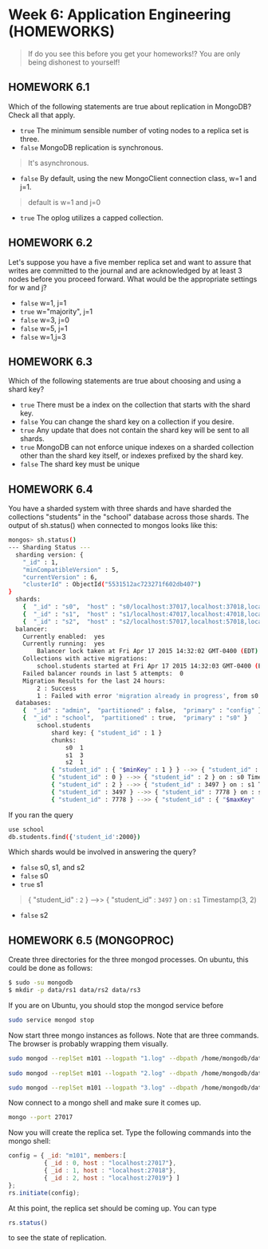 Week 6: Application Engineering (HOMEWORKS)
===========================================


> If do you see this before you get your homeworks!?
> You are only being dishonest to yourself!


## HOMEWORK 6.1

Which of the following statements are true about replication in MongoDB? Check all that apply.

* `true` The minimum sensible number of voting nodes to a replica set is three.
* `false` MongoDB replication is synchronous.
> It's asynchronous.
* `false` By default, using the new MongoClient connection class, w=1 and j=1.
> default is w=1 and j=0
* `true` The oplog utilizes a capped collection.

## HOMEWORK 6.2

Let's suppose you have a five member replica set and want to assure that writes are committed to the journal and are acknowledged by at least 3 nodes before you proceed forward. What would be the appropriate settings for w and j?

* `false` w=1, j=1
* `true` w="majority", j=1
* `false` w=3, j=0
* `false` w=5, j=1
* `false` w=1,j=3

## HOMEWORK 6.3

Which of the following statements are true about choosing and using a shard key?

* `true` There must be a index on the collection that starts with the shard key.
* `false` You can change the shard key on a collection if you desire.
* `true` Any update that does not contain the shard key will be sent to all shards.
* `true` MongoDB can not enforce unique indexes on a sharded collection other than the shard key itself, or indexes prefixed by the shard key.
* `false` The shard key must be unique

## HOMEWORK 6.4

You have a sharded system with three shards and have sharded the collections "students" in the "school" database across those shards. The output of sh.status() when connected to mongos looks like this:

```sh
mongos> sh.status()
--- Sharding Status --- 
  sharding version: {
	"_id" : 1,
	"minCompatibleVersion" : 5,
	"currentVersion" : 6,
	"clusterId" : ObjectId("5531512ac723271f602db407")
}
  shards:
	{  "_id" : "s0",  "host" : "s0/localhost:37017,localhost:37018,localhost:37019" }
	{  "_id" : "s1",  "host" : "s1/localhost:47017,localhost:47018,localhost:47019" }
	{  "_id" : "s2",  "host" : "s2/localhost:57017,localhost:57018,localhost:57019" }
  balancer:
	Currently enabled:  yes
	Currently running:  yes
		Balancer lock taken at Fri Apr 17 2015 14:32:02 GMT-0400 (EDT) by education-iMac-2.local:27017:1429295401:16807:Balancer:1622650073
	Collections with active migrations: 
		school.students started at Fri Apr 17 2015 14:32:03 GMT-0400 (EDT)
	Failed balancer rounds in last 5 attempts:  0
	Migration Results for the last 24 hours: 
		2 : Success
		1 : Failed with error 'migration already in progress', from s0 to s1
  databases:
	{  "_id" : "admin",  "partitioned" : false,  "primary" : "config" }
	{  "_id" : "school",  "partitioned" : true,  "primary" : "s0" }
		school.students
			shard key: { "student_id" : 1 }
			chunks:
				s0	1
				s1	3
				s2	1
			{ "student_id" : { "$minKey" : 1 } } -->> { "student_id" : 0 } on : s2 Timestamp(3, 0) 
			{ "student_id" : 0 } -->> { "student_id" : 2 } on : s0 Timestamp(3, 1) 
			{ "student_id" : 2 } -->> { "student_id" : 3497 } on : s1 Timestamp(3, 2) 
			{ "student_id" : 3497 } -->> { "student_id" : 7778 } on : s1 Timestamp(3, 3) 
			{ "student_id" : 7778 } -->> { "student_id" : { "$maxKey" : 1 } } on : s1 Timestamp(3, 4) 
```
If you ran the query
```sh
use school
db.students.find({'student_id':2000})
```

Which shards would be involved in answering the query?
* `false` s0, s1, and s2
* `false` s0
* `true` s1
> { "student_id" : `2` } -->> { "student_id" : `3497` } on : `s1` Timestamp(3, 2) 
* `false` s2

## HOMEWORK 6.5 (MONGOPROC)

Create three directories for the three mongod processes. On ubuntu, this could be done as follows:
```sh
$ sudo -su mongodb
$ mkdir -p data/rs1 data/rs2 data/rs3
```

If you are on Ubuntu, you should stop the mongod service before
```sh
sudo service mongod stop
```

Now start three mongo instances as follows. Note that are three commands. The browser is probably wrapping them visually.
```sh
sudo mongod --replSet m101 --logpath "1.log" --dbpath /home/mongodb/data/rs1 --port 27017 --smallfiles --oplogSize 64 --fork
 
sudo mongod --replSet m101 --logpath "2.log" --dbpath /home/mongodb/data/rs2 --port 27018 --smallfiles --oplogSize 64 --fork

sudo mongod --replSet m101 --logpath "3.log" --dbpath /home/mongodb/data/rs3 --port 27019 --smallfiles --oplogSize 64 --fork
```

Now connect to a mongo shell and make sure it comes up.
```sh
mongo --port 27017
```

Now you will create the replica set. Type the following commands into the mongo shell:
```javascript
config = { _id: "m101", members:[
          { _id : 0, host : "localhost:27017"},
          { _id : 1, host : "localhost:27018"},
          { _id : 2, host : "localhost:27019"} ]
};
rs.initiate(config);
```

At this point, the replica set should be coming up. You can type
```javascript
rs.status()
```

to see the state of replication.
